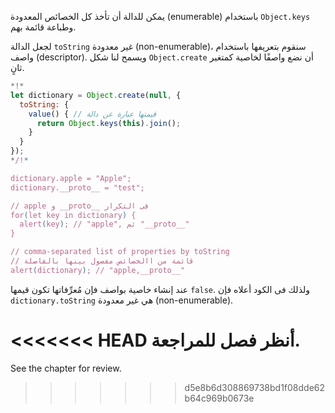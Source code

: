 يمكن للدالة أن تأخذ كل الخصائص المعدودة (enumerable) باستخدام `Object.keys` وطباعة قائمة بهم.

لجعل الدالة `toString` غير معدودة (non-enumerable)، سنقوم بتعريفها باستخدام واصف (descriptor). ويسمح لنا شكل `Object.create` أن نضع واصفًا لخاصية كمتغير ثانٍ.

```js run
*!*
let dictionary = Object.create(null, {
  toString: {
    value() { // قيمتها عبارة عن دالة
      return Object.keys(this).join();
    }
  }
});
*/!*

dictionary.apple = "Apple";
dictionary.__proto__ = "test";

// apple و __proto__ فى التكرار
for(let key in dictionary) {
  alert(key); // "apple", ثم "__proto__"
}

// comma-separated list of properties by toString
// قائمة من االخصائص مفصول بينها بالفاصلة
alert(dictionary); // "apple,__proto__"
```

عند إنشاء خاصية بواصف فإن مُعرِّفاتها تكون قيمها `false`. ولذلك فى الكود أعلاه فإن `dictionary.toString` هي غير معدودة (non-enumerable).

<<<<<<< HEAD
أنظر فصل [](info:property-descriptors) للمراجعة.
=======
See the chapter [](info:property-descriptors) for review.
>>>>>>> d5e8b6d308869738bd1f08dde62b64c969b0673e
